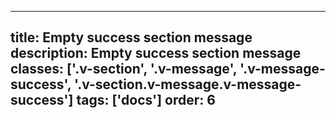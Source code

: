 <!--
 *              © 2025 Visa
 *
 * Licensed under the Apache License, Version 2.0 (the "License");
 * you may not use this file except in compliance with the License.
 * You may obtain a copy of the License at
 *
 *         http://www.apache.org/licenses/LICENSE-2.0
 *
 * Unless required by applicable law or agreed to in writing, software
 * distributed under the License is distributed on an "AS IS" BASIS,
 * WITHOUT WARRANTIES OR CONDITIONS OF ANY KIND, either express or implied.
 * See the License for the specific language governing permissions and
 * limitations under the License.
 *
 -->
---
title: Empty success section message
description: Empty success section message 
classes: ['.v-section', '.v-message', '.v-message-success', '.v-section.v-message.v-message-success']
tags: ['docs']
order: 6
---

<div class="v-message v-message-success v-section">
</div>
